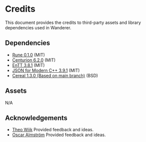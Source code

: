 # Credits

This document provides the credits to third-party assets and library dependencies used in Wanderer.

## Dependencies

* [Rune 0.1.0](https://github.com/albin-johansson/rune) (MIT)
* [Centurion 6.2.0](https://github.com/albin-johansson/centurion) (MIT)
* [EnTT 3.8.1](https://github.com/skypjack/entt) (MIT)
* [JSON for Modern C++ 3.9.1](https://github.com/nlohmann/json) (MIT)
* [Cereal 1.3.0 (Based on main branch)](https://github.com/USCiLab/cereal) (BSD)

## Assets

N/A

## Acknowledgements

- [Theo Wiik](https://github.com/theowiik) Provided feedback and ideas.
- [Oscar Almström](https://github.com/oscaralmstrom) Provided feedback and ideas.